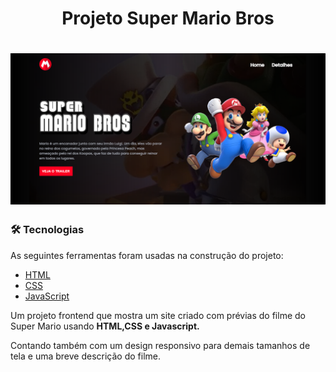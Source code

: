 
<h1 align="center">Projeto Super Mario Bros</h1>


<h1 align="center">
  <img alt="Demonstração do projeto"  src="./banner.PNG" />
</h1>

### 🛠 Tecnologias

As seguintes ferramentas foram usadas na construção do projeto:

- [HTML](https://www.w3schools.com/html/default.asp)
- [CSS](https://www.w3schools.com/css/css_intro.asp)
- [JavaScript](https://www.w3schools.com/js/default.asp)

<p align="left">Um projeto frontend que mostra um site criado com prévias do filme do Super Mario usando <strong>HTML,CSS e Javascript.</strong>

Contando também com um design responsivo para demais tamanhos de tela e uma breve descrição do filme.</p> 
